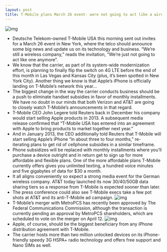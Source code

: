 ```yaml
---
layout: post
title: T-Mobile plans March 26 event- were not going to act like a wireless company anymore
---
```

![img](http://media.idownloadblog.com/wp-content/uploads/2013/03/T-Mobile-March-26-presser.png)
* Deutsche Telekom-owned T-Mobile USA this morning sent out invites for a March 26 event in New York, where the telco should announce some big news and update us on its technology and business. “We’re still a wireless company,” reads the invitation, “We’re just not going to act like one anymore”.
* We know that the carrier, as part of its system-wide modernization effort, is planning to finally flip the switch on 4G LTE before the end of this month in Las Vegas and Kansas City (plus, it’s been spotted in New York City). Another thing we know is that Apple’s iPhone is officially landing on T-Mobile’s network this year…
* The biggest change in the way the carrier conducts business should be a push to eliminate handset subsidies in favor of monthly installments. We have no doubt in our minds that both Verizon and AT&T are going to closely watch T-Mobile’s announcements in that regard.
* T-Mobile CEO John Legere told Reuters back in December his company would start selling Apple products in 2013. A subsequent media release confirmed that “T-Mobile USA has entered into an agreement with Apple to bring products to market together next year.”
* And in January 2013, the CEO additionally told Reuters that T-Mobile will start selling Apple’s iPhone “in about three to four months,” re-iterating plans to get rid of cellphone subsidies in a similar timeframe.
* Phone subsidizes will be replaced with monthly installments where you’ll purchase a device outright and in return get to sign up for more affordable and flexible plans. One of the more affordable plans T-Mobile currently offers gives you unlimited texting, a hundred voice minutes and five gigabytes of data for $30 a month.
* It all aligns conveniently so expect a strong media event for the German wireless company. AT&T today launched its now 30/40/50GB data sharing tiers so a response from T-Mobile is expected sooner than later.
* The press conference could also see T-Mobile execs take a few pot shots at AT&T and its anti-T-Mobile ad campaign.
![img](http://media.idownloadblog.com/wp-content/uploads/2013/03/T-Mobile-anti-ATT-ad.png)
* T-Mobile’s merger with MetroPCS has recently been approved by The Federal Communications Commission, although the transaction is currently pending an approval by MetroPCS shareholders, which are scheduled to vote on the merger on April 12.
![img](http://media.idownloadblog.com/wp-content/uploads/2012/12/T-Mobile-iPhone-5.jpg)
* Apple, of course, should be the biggest beneficiary from any iPhone distribution agreement with T-Mobile.
* The carrier hosts more than two million unlocked devices on its iPhone-friendly speedy 3G HSPA+ radio technology and offers free support and Nano SIMs as well.

